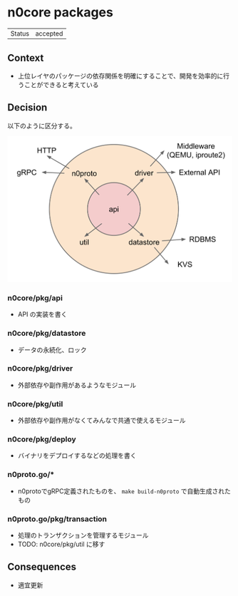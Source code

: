 # n0core packages

|||
|--|--|
| Status | accepted |

## Context

- 上位レイヤのパッケージの依存関係を明確にすることで、開発を効率的に行うことができると考えている

## Decision

以下のように区分する。

![](../../_static/images/go_packages.svg)

### n0core/pkg/api

- API の実装を書く

### n0core/pkg/datastore

- データの永続化、ロック

### n0core/pkg/driver

- 外部依存や副作用があるようなモジュール

### n0core/pkg/util

- 外部依存や副作用がなくてみんなで共通で使えるモジュール

### n0core/pkg/deploy

- バイナリをデプロイするなどの処理を書く

### n0proto.go/*

- n0protoでgRPC定義されたものを、 `make build-n0proto` で自動生成されたもの

### n0proto.go/pkg/transaction

- 処理のトランザクションを管理するモジュール
- TODO: n0core/pkg/util に移す

## Consequences

- 適宜更新
